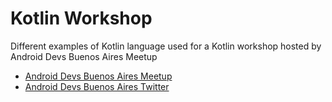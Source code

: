 # Kotlin Workshop

Different examples of Kotlin language used for a Kotlin workshop hosted by Android Devs Buenos Aires Meetup

- [Android Devs Buenos Aires Meetup][adevsBAMeetup]
- [Android Devs Buenos Aires Twitter][adevsBATwitter]

[adevsBAMeetup]: <http://meetup.com/es-ES/Android-Devs-Buenos-Aires>
[adevsBATwitter]: <http://meetup.com/es-ES/Android-Devs-Buenos-Aires>